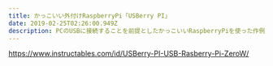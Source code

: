 ```yaml
---
title: かっこいい外付けRaspberryPi「USBerry PI」
date: 2019-02-25T02:26:00.949Z
description: PCのUSBに接続することを前提としたかっこいいRaspberryPiを使った作例を紹介します。
---
```

https://www.instructables.com/id/USBerry-PI-USB-Rasberry-Pi-ZeroW/
